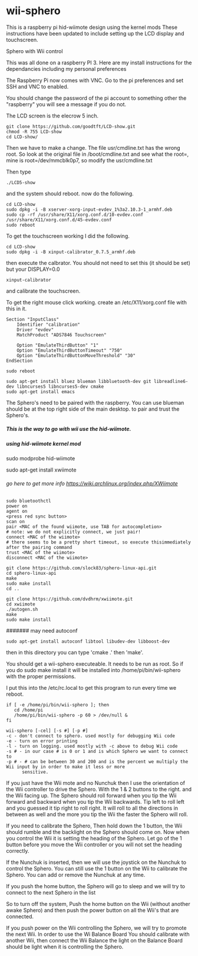 # wii-sphero
This is a raspberry pi hid-wiimote design using the kernel mods
These instructions have been updated to include setting up the LCD display and touchscreen.

Sphero with Wii control

This was all done on a raspberry PI 3. Here are my install instructions for the dependancies including my personal preferences

The Raspberry Pi now comes with VNC. Go to the pi preferences and set SSH and VNC to enabled.

You should change the password of the pi account to something other the "raspberry" you will see a message if you do not.

The LCD screen is the elecrow 5 inch.
```
git clone https://github.com/goodtft/LCD-show.git
chmod -R 755 LCD-show
cd LCD-show/
```

Then we have to make a change. The file usr/cmdline.txt has the wrong root. So look at the original file in /boot/cmdline.txt
and see what the root=, mine is root=/dev/mmcblk0p7, so modify the usr/cmdline.txt

Then type
```
./LCD5-show
```
and the system should reboot.
now do the following.

```
cd LCD-show
sudo dpkg -i -B xserver-xorg-input-evdev_1%3a2.10.3-1_armhf.deb
sudo cp -rf /usr/share/X11/xorg.conf.d/10-evdev.conf /usr/share/X11/xorg.conf.d/45-evdev.conf
sudo reboot
```

To get the touchscreen working I did the following.

```
cd LCD-show
sudo dpkg -i -B xinput-calibrator_0.7.5_armhf.deb
```
then execute the calbrator. You should not need to set this (it should be set) but your DISPLAY=0.0

```
xinput-calibrator
```
and calibrate the touchscreen.

To get the right mouse click working. create an /etc/X11/xorg.conf file with this in it.

```
Section "InputClass"
	Identifier "calibration"
	Driver "evdev"
	MatchProduct "ADS7846 Touchscreen"

	Option "EmulateThirdButton" "1"
	Option "EmulateThirdButtonTimeout" "750"
	Option "EmulateThirdButtonMoveThreshold" "30"
EndSection
```
```
sudo reboot
 
sudo apt-get install bluez blueman libbluetooth-dev git libreadline6-dev libncurses5 libncurses5-dev cmake
sudo apt-get install emacs
```

The Sphero's need to be paired with the raspberry. You can use blueman should be at the top right
side of the main desktop. to pair and trust the Sphero's. 

##### This is the way to  go with wii use the hid-wiimote.

##### using hid-wiimote kernel mod

sudo modprobe hid-wiimote

sudo apt-get install xwiimote

###### go here to get more info https://wiki.archlinux.org/index.php/XWiimote

```
sudo bluetoothctl
power on
agent on
<press red sync button>
scan on
pair <MAC of the found wiimote, use TAB for autocompletion>           # note: we do not explicitly connect, we just pair!
connect <MAC of the wiimote>                                          # there seems to be a pretty short timeout, so execute thisimmediately after the pairing command
trust <MAC of the wiimote>
disconnect <MAC of the wiimote>
```

```
git clone https://github.com/slock83/sphero-linux-api.git
cd sphero-linux-api
make
sudo make install
cd ..

git clone https://github.com/dvdhrm/xwiimote.git
cd xwiimote
./autogen.sh
make
sudo make install
```
####### may need autoconf
```
sudo apt-get install autoconf libtool libudev-dev libboost-dev
```

then in this directory you can type 'cmake .' then 'make'.

You should get a wii-sphero executeable. It needs to be run as root. So if you do sudo make install it will be installed into /home/pi/bin/wii-sphero with the proper permissions.

I put this into the /etc/rc.local to get this program to run every time we reboot.

```
if [ -e /home/pi/bin/wii-sphero ]; then
   cd /home/pi
   /home/pi/bin/wii-sphero -p 60 > /dev/null &
fi
```
```
wii-sphero [-cel] [-s #] [-p #]
-c - don't connect to sphero. used mostly for debugging Wii code
-e - turn on error printing
-l - turn on logging. used mostly with -c above to debug Wii code
-s # - in our case # is 0 or 1 and is which Sphero we want to connect to
-p # - # can be between 30 and 200 and is the percent we multiply the Wii input by in order to make it less or more
      sensitive.
````
If you just have the Wii mote and no Nunchuk then I use the orientation of the Wii controller to drive the Sphero. With the 1 & 2 
buttons to the right. and the Wii facing up. The Sphero should roll forward when you tip the Wii forward and backward when you
tip the Wii backwards. Tip left to roll left and you guessed it tip right to roll right. It will roll to all the directions in
between as well and the more you tip the Wii the faster the Sphero will roll.

If you need to calibrate the Sphero, Then hold down the 1 button, the Wii should rumble and the backlight on the Sphero
should come on. Now when you control the Wii it is setting the heading of the Sphero. Let go of the 1 button before you move
the Wii controller or you will not set the heading correctly.

If the Nunchuk is inserted, then we will use the joystick on the Nunchuk to control the Sphero. You can still use the 1 button
on the Wii to calibrate the Sphero. You can add or remove the Nunchuk at any time.

If you push the home button, the Sphero will go to sleep and we will try to connect to the next Sphero in the list

So to turn off the system, Push the home button on the Wii (without another awake Sphero) and then push the power button
on all the Wii's that are connected. 

If you push power on the Wii controlling the Sphero, we will try to promote the next Wii. In order to use the Wi Balance Board
You should calibrate with another Wii, then connect the Wii Balance the light on the Balance Board should be light when it is
controlling the Sphero.
